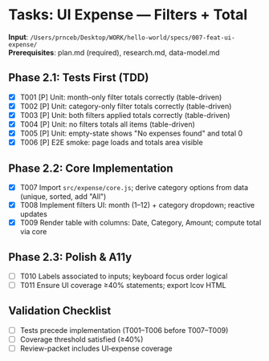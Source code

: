 # Tasks: UI Expense — Filters + Total

**Input**: `/Users/prnceb/Desktop/WORK/hello-world/specs/007-feat-ui-expense/`  
**Prerequisites**: plan.md (required), research.md, data-model.md

## Phase 2.1: Tests First (TDD)
- [x] T001 [P] Unit: month-only filter totals correctly (table-driven)
- [x] T002 [P] Unit: category-only filter totals correctly (table-driven)
- [x] T003 [P] Unit: both filters applied totals correctly (table-driven)
- [x] T004 [P] Unit: no filters totals all items (table-driven)
- [x] T005 [P] Unit: empty-state shows "No expenses found" and total 0
- [x] T006 [P] E2E smoke: page loads and totals area visible

## Phase 2.2: Core Implementation
- [x] T007 Import `src/expense/core.js`; derive category options from data (unique, sorted, add "All")
- [x] T008 Implement filters UI: month (1–12) + category dropdown; reactive updates
- [x] T009 Render table with columns: Date, Category, Amount; compute total via core

## Phase 2.3: Polish & A11y
- [ ] T010 Labels associated to inputs; keyboard focus order logical
- [ ] T011 Ensure UI coverage ≥40% statements; export lcov HTML

## Validation Checklist
- [ ] Tests precede implementation (T001–T006 before T007–T009)
- [ ] Coverage threshold satisfied (≥40%)
- [ ] Review-packet includes UI‑expense coverage

